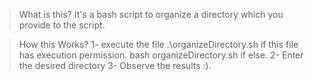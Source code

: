>What is this?
It's a bash script to organize a directory which you provide to the script.

>How this Works?
1- execute the file 
    .\organizeDirectory.sh if this file has execution permission.
    bash organizeDirectory.sh if else.
2- Enter the desired directory
3- Observe the results :).
